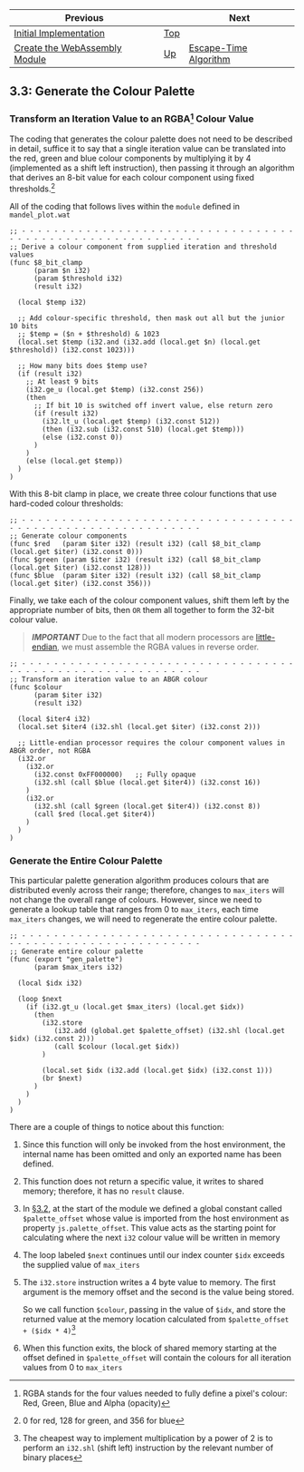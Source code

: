 | Previous | | Next
|---|---|---
| [Initial Implementation](../../02%20Initial%20Implementation/README.md) | [Top](../../README.md) | 
| [Create the WebAssembly Module](../02/README.md) | [Up](../README.md) | [Escape-Time Algorithm](../04/README.md)

## 3.3: Generate the Colour Palette

### Transform an Iteration Value to an RGBA[^1] Colour Value
The coding that generates the colour palette does not need to be described in detail, suffice it to say that a single iteration value can be translated into the red, green and blue colour components by multiplying it by 4 (implemented as a shift left instruction), then passing it through an algorithm that derives an 8-bit value for each colour component using fixed thresholds.[^2]

All of the coding that follows lives within the `module` defined in `mandel_plot.wat`

```wat
;; - - - - - - - - - - - - - - - - - - - - - - - - - - - - - - - - - - - - - - - - - - - - - - - - - - - - - - - - - -
;; Derive a colour component from supplied iteration and threshold values
(func $8_bit_clamp
      (param $n i32)
      (param $threshold i32)
      (result i32)

  (local $temp i32)

  ;; Add colour-specific threshold, then mask out all but the junior 10 bits
  ;; $temp = ($n + $threshold) & 1023
  (local.set $temp (i32.and (i32.add (local.get $n) (local.get $threshold)) (i32.const 1023)))

  ;; How many bits does $temp use?
  (if (result i32)
    ;; At least 9 bits
    (i32.ge_u (local.get $temp) (i32.const 256))
    (then
      ;; If bit 10 is switched off invert value, else return zero
      (if (result i32)
        (i32.lt_u (local.get $temp) (i32.const 512))
        (then (i32.sub (i32.const 510) (local.get $temp)))
        (else (i32.const 0))
      )
    )
    (else (local.get $temp))
  )
)
```

With this 8-bit clamp in place, we create three colour functions that use hard-coded colour thresholds:

```wat
;; - - - - - - - - - - - - - - - - - - - - - - - - - - - - - - - - - - - - - - - - - - - - - - - - - - - - - - - - - -
;; Generate colour components
(func $red   (param $iter i32) (result i32) (call $8_bit_clamp (local.get $iter) (i32.const 0)))
(func $green (param $iter i32) (result i32) (call $8_bit_clamp (local.get $iter) (i32.const 128)))
(func $blue  (param $iter i32) (result i32) (call $8_bit_clamp (local.get $iter) (i32.const 356)))
```

Finally, we take each of the colour component values, shift them left by the appropriate number of bits, then `OR` them all together to form the 32-bit colour value.

> ***IMPORTANT***
> Due to the fact that all modern processors are [little-endian](https://en.wikipedia.org/wiki/Endianness), we must assemble the RGBA values in reverse order.

```wat
;; - - - - - - - - - - - - - - - - - - - - - - - - - - - - - - - - - - - - - - - - - - - - - - - - - - - - - - - - - -
;; Transform an iteration value to an ABGR colour
(func $colour
      (param $iter i32)
      (result i32)

  (local $iter4 i32)
  (local.set $iter4 (i32.shl (local.get $iter) (i32.const 2)))

  ;; Little-endian processor requires the colour component values in ABGR order, not RGBA
  (i32.or
    (i32.or
      (i32.const 0xFF000000)   ;; Fully opaque
      (i32.shl (call $blue (local.get $iter4)) (i32.const 16))
    )
    (i32.or
      (i32.shl (call $green (local.get $iter4)) (i32.const 8))
      (call $red (local.get $iter4))
    )
  )
)
```

### Generate the Entire Colour Palette

This particular palette generation algorithm produces colours that are distributed evenly across their range; therefore, changes to `max_iters` will not change the overall range of colours.  However, since we need to generate a lookup table that ranges from 0 to `max_iters`, each time `max_iters` changes, we will need to regenerate the entire colour palette.

```wat
;; - - - - - - - - - - - - - - - - - - - - - - - - - - - - - - - - - - - - - - - - - - - - - - - - - - - - - - - - - -
;; Generate entire colour palette
(func (export "gen_palette")
      (param $max_iters i32)

  (local $idx i32)

  (loop $next
    (if (i32.gt_u (local.get $max_iters) (local.get $idx))
      (then
        (i32.store
           (i32.add (global.get $palette_offset) (i32.shl (local.get $idx) (i32.const 2)))
           (call $colour (local.get $idx))
        )

        (local.set $idx (i32.add (local.get $idx) (i32.const 1)))
        (br $next)
      )
    )
  )
)
```

There are a couple of things to notice about this function:

1. Since this function will only be invoked from the host environment, the internal name has been omitted and only an exported name has been defined.
1. This function does not return a specific value, it writes to shared memory; therefore, it has no `result` clause.
1. In [§3.2](../02/README.md), at the start of the module we defined a global constant called `$palette_offset` whose value is imported from the host environment as property `js.palette_offset`.  This value acts as the starting point for calculating where the next `i32` colour value will be written in memory
1. The loop labeled `$next` continues until our index counter `$idx` exceeds the supplied value of `max_iters`
1. The `i32.store` instruction writes a 4 byte value to memory.  The first argument is the memory offset and the second is the value being stored.  

   So we call function `$colour`, passing in the value of `$idx`, and store the returned value at the memory location calculated from `$palette_offset + ($idx * 4)`[^3]
3. When this function exits, the block of shared memory starting at the offset defined in `$palette_offset` will contain the colours for all iteration values from 0 to `max_iters`



[^1]: RGBA stands for the four values needed to fully define a pixel's colour: Red, Green, Blue and Alpha (opacity)
[^2]: 0 for red, 128 for green, and 356 for blue
[^3]: The cheapest way to implement multiplication by a power of 2 is to perform an `i32.shl` (shift left) instruction by the relevant number of binary places
